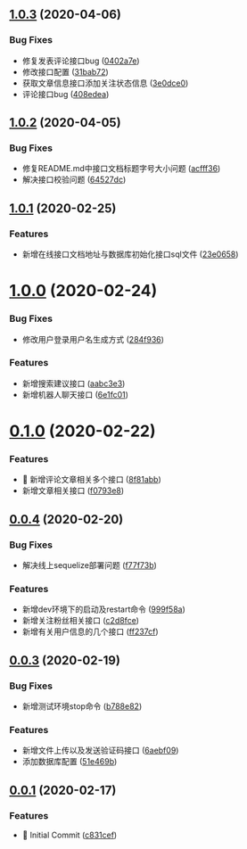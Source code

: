 ## [1.0.3](https://github.com/khhh97/moblie-server/compare/v1.0.2...v1.0.3) (2020-04-06)


### Bug Fixes

* 修复发表评论接口bug ([0402a7e](https://github.com/khhh97/moblie-server/commit/0402a7ef1fd621fe9540ecb18c990776bd38ac26))
* 修改接口配置 ([31bab72](https://github.com/khhh97/moblie-server/commit/31bab7267d6079786d54b16b08654302f85fe70d))
* 获取文章信息接口添加关注状态信息 ([3e0dce0](https://github.com/khhh97/moblie-server/commit/3e0dce0f693ebe6268493079ffffd71961cf0a03))
* 评论接口bug ([408edea](https://github.com/khhh97/moblie-server/commit/408edea1c8c6247d92aab69d545f49283d2a4aa6))



## [1.0.2](https://github.com/khhh97/moblie-server/compare/v1.0.1...v1.0.2) (2020-04-05)


### Bug Fixes

* 修复README.md中接口文档标题字号大小问题 ([acfff36](https://github.com/khhh97/moblie-server/commit/acfff364d0e4f6c78bd58e4cb3ad868b0cd9e8d2))
* 解决接口校验问题 ([64527dc](https://github.com/khhh97/moblie-server/commit/64527dcfdee564867c00e305acb58bf8b2f9be07))



## [1.0.1](https://github.com/khhh97/moblie-server/compare/v1.0.0...v1.0.1) (2020-02-25)


### Features

* 新增在线接口文档地址与数据库初始化接口sql文件 ([23e0658](https://github.com/khhh97/moblie-server/commit/23e0658eedfc4356ac3a0bfe098b34320ea562f8))



# [1.0.0](https://github.com/khhh97/moblie-server/compare/v0.1.0...v1.0.0) (2020-02-24)


### Bug Fixes

* 修改用户登录用户名生成方式 ([284f936](https://github.com/khhh97/moblie-server/commit/284f936e3be9fe3e5dfdfba4914ab5bc97ef0a9a))


### Features

* 新增搜索建议接口 ([aabc3e3](https://github.com/khhh97/moblie-server/commit/aabc3e31a7c3bf447e611cef43d239a7984940ee))
* 新增机器人聊天接口 ([6e1fc01](https://github.com/khhh97/moblie-server/commit/6e1fc01f940995453241073956493df2eb485c11))



# [0.1.0](https://github.com/khhh97/moblie-server/compare/v0.0.4...v0.1.0) (2020-02-22)


### Features

* :facepunch: 新增评论文章相关多个接口 ([8f81abb](https://github.com/khhh97/moblie-server/commit/8f81abb29863cf215d04d932a60ad9b2294da0f7))
* 新增文章相关接口 ([f0793e8](https://github.com/khhh97/moblie-server/commit/f0793e87c57e6a8979def0727f748240ef67007d))



## [0.0.4](https://github.com/khhh97/moblie-server/compare/v0.0.3...v0.0.4) (2020-02-20)


### Bug Fixes

* 解决线上sequelize部署问题 ([f77f73b](https://github.com/khhh97/moblie-server/commit/f77f73bc6d4c50b4b1548ccb5b36b8be10ea1d26))


### Features

* 新增dev环境下的启动及restart命令 ([999f58a](https://github.com/khhh97/moblie-server/commit/999f58aa32efc62cdee1347b018ecdb40e7cba9e))
* 新增关注粉丝相关接口 ([c2d8fce](https://github.com/khhh97/moblie-server/commit/c2d8fce111de16836d4b66feaaddd78fab75abc8))
* 新增有关用户信息的几个接口 ([ff237cf](https://github.com/khhh97/moblie-server/commit/ff237cf9f64aaaf3d07024e074efa95f664edcc6))



## [0.0.3](https://github.com/khhh97/moblie-server/compare/v0.0.1...v0.0.3) (2020-02-19)


### Bug Fixes

* 新增测试环境stop命令 ([b788e82](https://github.com/khhh97/moblie-server/commit/b788e825306f8039946db28a41732daa53fe0254))


### Features

* 新增文件上传以及发送验证码接口 ([6aebf09](https://github.com/khhh97/moblie-server/commit/6aebf0970bbac054cb6e3e5e7fc99b0f16bceb24))
* 添加数据库配置 ([51e469b](https://github.com/khhh97/moblie-server/commit/51e469b8a4fb16e780e4625e0c3e570e4ea154ff))



## [0.0.1](https://github.com/khhh97/moblie-server/compare/c831cef5cdcd08f3e672b16e181288d05768735f...v0.0.1) (2020-02-17)


### Features

* :tada: Initial Commit ([c831cef](https://github.com/khhh97/moblie-server/commit/c831cef5cdcd08f3e672b16e181288d05768735f))



